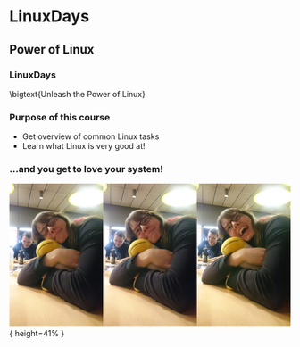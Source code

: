 # LinuxDays

## Power of Linux

### LinuxDays
\bigtext{Unleash the Power of Linux}

### Purpose of this course
* Get overview of common Linux tasks
* Learn what Linux is very good at!

### ...and you get to love your system!

![](resources/images/tux.jpg){ height=41% }
